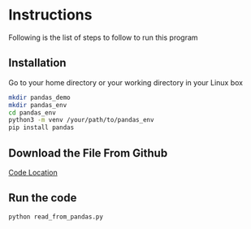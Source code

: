 # Instructions

Following is the list of steps to follow to run this program

## Installation

Go to your home directory or your working directory in your Linux box

```bash
mkdir pandas_demo
mkdir pandas_env
cd pandas_env
python3 -m venv /your/path/to/pandas_env
pip install pandas
```

## Download the File From Github
[Code Location](https://github.com/thebrokenapp/api-architecture/tree/main/pandas_demo)

## Run the code
```python
python read_from_pandas.py
```
